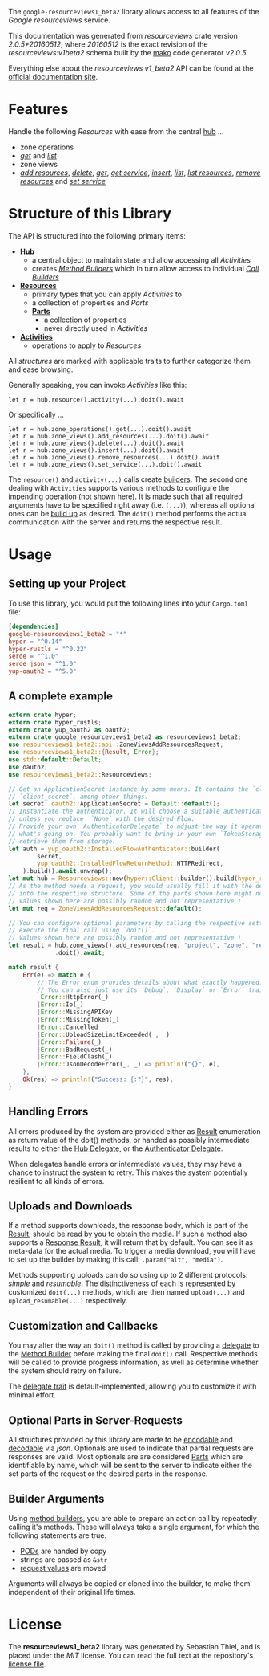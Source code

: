 <!---
DO NOT EDIT !
This file was generated automatically from 'src/mako/api/README.md.mako'
DO NOT EDIT !
-->
The `google-resourceviews1_beta2` library allows access to all features of the *Google resourceviews* service.

This documentation was generated from *resourceviews* crate version *2.0.5+20160512*, where *20160512* is the exact revision of the *resourceviews:v1beta2* schema built by the [mako](http://www.makotemplates.org/) code generator *v2.0.5*.

Everything else about the *resourceviews* *v1_beta2* API can be found at the
[official documentation site](https://developers.google.com/compute/).
# Features

Handle the following *Resources* with ease from the central [hub](https://docs.rs/google-resourceviews1_beta2/2.0.5+20160512/google_resourceviews1_beta2/Resourceviews) ... 

* zone operations
 * [*get*](https://docs.rs/google-resourceviews1_beta2/2.0.5+20160512/google_resourceviews1_beta2/api::ZoneOperationGetCall) and [*list*](https://docs.rs/google-resourceviews1_beta2/2.0.5+20160512/google_resourceviews1_beta2/api::ZoneOperationListCall)
* zone views
 * [*add resources*](https://docs.rs/google-resourceviews1_beta2/2.0.5+20160512/google_resourceviews1_beta2/api::ZoneViewAddResourceCall), [*delete*](https://docs.rs/google-resourceviews1_beta2/2.0.5+20160512/google_resourceviews1_beta2/api::ZoneViewDeleteCall), [*get*](https://docs.rs/google-resourceviews1_beta2/2.0.5+20160512/google_resourceviews1_beta2/api::ZoneViewGetCall), [*get service*](https://docs.rs/google-resourceviews1_beta2/2.0.5+20160512/google_resourceviews1_beta2/api::ZoneViewGetServiceCall), [*insert*](https://docs.rs/google-resourceviews1_beta2/2.0.5+20160512/google_resourceviews1_beta2/api::ZoneViewInsertCall), [*list*](https://docs.rs/google-resourceviews1_beta2/2.0.5+20160512/google_resourceviews1_beta2/api::ZoneViewListCall), [*list resources*](https://docs.rs/google-resourceviews1_beta2/2.0.5+20160512/google_resourceviews1_beta2/api::ZoneViewListResourceCall), [*remove resources*](https://docs.rs/google-resourceviews1_beta2/2.0.5+20160512/google_resourceviews1_beta2/api::ZoneViewRemoveResourceCall) and [*set service*](https://docs.rs/google-resourceviews1_beta2/2.0.5+20160512/google_resourceviews1_beta2/api::ZoneViewSetServiceCall)




# Structure of this Library

The API is structured into the following primary items:

* **[Hub](https://docs.rs/google-resourceviews1_beta2/2.0.5+20160512/google_resourceviews1_beta2/Resourceviews)**
    * a central object to maintain state and allow accessing all *Activities*
    * creates [*Method Builders*](https://docs.rs/google-resourceviews1_beta2/2.0.5+20160512/google_resourceviews1_beta2/client::MethodsBuilder) which in turn
      allow access to individual [*Call Builders*](https://docs.rs/google-resourceviews1_beta2/2.0.5+20160512/google_resourceviews1_beta2/client::CallBuilder)
* **[Resources](https://docs.rs/google-resourceviews1_beta2/2.0.5+20160512/google_resourceviews1_beta2/client::Resource)**
    * primary types that you can apply *Activities* to
    * a collection of properties and *Parts*
    * **[Parts](https://docs.rs/google-resourceviews1_beta2/2.0.5+20160512/google_resourceviews1_beta2/client::Part)**
        * a collection of properties
        * never directly used in *Activities*
* **[Activities](https://docs.rs/google-resourceviews1_beta2/2.0.5+20160512/google_resourceviews1_beta2/client::CallBuilder)**
    * operations to apply to *Resources*

All *structures* are marked with applicable traits to further categorize them and ease browsing.

Generally speaking, you can invoke *Activities* like this:

```Rust,ignore
let r = hub.resource().activity(...).doit().await
```

Or specifically ...

```ignore
let r = hub.zone_operations().get(...).doit().await
let r = hub.zone_views().add_resources(...).doit().await
let r = hub.zone_views().delete(...).doit().await
let r = hub.zone_views().insert(...).doit().await
let r = hub.zone_views().remove_resources(...).doit().await
let r = hub.zone_views().set_service(...).doit().await
```

The `resource()` and `activity(...)` calls create [builders][builder-pattern]. The second one dealing with `Activities` 
supports various methods to configure the impending operation (not shown here). It is made such that all required arguments have to be 
specified right away (i.e. `(...)`), whereas all optional ones can be [build up][builder-pattern] as desired.
The `doit()` method performs the actual communication with the server and returns the respective result.

# Usage

## Setting up your Project

To use this library, you would put the following lines into your `Cargo.toml` file:

```toml
[dependencies]
google-resourceviews1_beta2 = "*"
hyper = "^0.14"
hyper-rustls = "^0.22"
serde = "^1.0"
serde_json = "^1.0"
yup-oauth2 = "^5.0"
```

## A complete example

```Rust
extern crate hyper;
extern crate hyper_rustls;
extern crate yup_oauth2 as oauth2;
extern crate google_resourceviews1_beta2 as resourceviews1_beta2;
use resourceviews1_beta2::api::ZoneViewsAddResourcesRequest;
use resourceviews1_beta2::{Result, Error};
use std::default::Default;
use oauth2;
use resourceviews1_beta2::Resourceviews;

// Get an ApplicationSecret instance by some means. It contains the `client_id` and 
// `client_secret`, among other things.
let secret: oauth2::ApplicationSecret = Default::default();
// Instantiate the authenticator. It will choose a suitable authentication flow for you, 
// unless you replace  `None` with the desired Flow.
// Provide your own `AuthenticatorDelegate` to adjust the way it operates and get feedback about 
// what's going on. You probably want to bring in your own `TokenStorage` to persist tokens and
// retrieve them from storage.
let auth = yup_oauth2::InstalledFlowAuthenticator::builder(
        secret,
        yup_oauth2::InstalledFlowReturnMethod::HTTPRedirect,
    ).build().await.unwrap();
let mut hub = Resourceviews::new(hyper::Client::builder().build(hyper_rustls::HttpsConnector::with_native_roots()), auth);
// As the method needs a request, you would usually fill it with the desired information
// into the respective structure. Some of the parts shown here might not be applicable !
// Values shown here are possibly random and not representative !
let mut req = ZoneViewsAddResourcesRequest::default();

// You can configure optional parameters by calling the respective setters at will, and
// execute the final call using `doit()`.
// Values shown here are possibly random and not representative !
let result = hub.zone_views().add_resources(req, "project", "zone", "resourceView")
             .doit().await;

match result {
    Err(e) => match e {
        // The Error enum provides details about what exactly happened.
        // You can also just use its `Debug`, `Display` or `Error` traits
         Error::HttpError(_)
        |Error::Io(_)
        |Error::MissingAPIKey
        |Error::MissingToken(_)
        |Error::Cancelled
        |Error::UploadSizeLimitExceeded(_, _)
        |Error::Failure(_)
        |Error::BadRequest(_)
        |Error::FieldClash(_)
        |Error::JsonDecodeError(_, _) => println!("{}", e),
    },
    Ok(res) => println!("Success: {:?}", res),
}

```
## Handling Errors

All errors produced by the system are provided either as [Result](https://docs.rs/google-resourceviews1_beta2/2.0.5+20160512/google_resourceviews1_beta2/client::Result) enumeration as return value of
the doit() methods, or handed as possibly intermediate results to either the 
[Hub Delegate](https://docs.rs/google-resourceviews1_beta2/2.0.5+20160512/google_resourceviews1_beta2/client::Delegate), or the [Authenticator Delegate](https://docs.rs/yup-oauth2/*/yup_oauth2/trait.AuthenticatorDelegate.html).

When delegates handle errors or intermediate values, they may have a chance to instruct the system to retry. This 
makes the system potentially resilient to all kinds of errors.

## Uploads and Downloads
If a method supports downloads, the response body, which is part of the [Result](https://docs.rs/google-resourceviews1_beta2/2.0.5+20160512/google_resourceviews1_beta2/client::Result), should be
read by you to obtain the media.
If such a method also supports a [Response Result](https://docs.rs/google-resourceviews1_beta2/2.0.5+20160512/google_resourceviews1_beta2/client::ResponseResult), it will return that by default.
You can see it as meta-data for the actual media. To trigger a media download, you will have to set up the builder by making
this call: `.param("alt", "media")`.

Methods supporting uploads can do so using up to 2 different protocols: 
*simple* and *resumable*. The distinctiveness of each is represented by customized 
`doit(...)` methods, which are then named `upload(...)` and `upload_resumable(...)` respectively.

## Customization and Callbacks

You may alter the way an `doit()` method is called by providing a [delegate](https://docs.rs/google-resourceviews1_beta2/2.0.5+20160512/google_resourceviews1_beta2/client::Delegate) to the 
[Method Builder](https://docs.rs/google-resourceviews1_beta2/2.0.5+20160512/google_resourceviews1_beta2/client::CallBuilder) before making the final `doit()` call. 
Respective methods will be called to provide progress information, as well as determine whether the system should 
retry on failure.

The [delegate trait](https://docs.rs/google-resourceviews1_beta2/2.0.5+20160512/google_resourceviews1_beta2/client::Delegate) is default-implemented, allowing you to customize it with minimal effort.

## Optional Parts in Server-Requests

All structures provided by this library are made to be [encodable](https://docs.rs/google-resourceviews1_beta2/2.0.5+20160512/google_resourceviews1_beta2/client::RequestValue) and 
[decodable](https://docs.rs/google-resourceviews1_beta2/2.0.5+20160512/google_resourceviews1_beta2/client::ResponseResult) via *json*. Optionals are used to indicate that partial requests are responses 
are valid.
Most optionals are are considered [Parts](https://docs.rs/google-resourceviews1_beta2/2.0.5+20160512/google_resourceviews1_beta2/client::Part) which are identifiable by name, which will be sent to 
the server to indicate either the set parts of the request or the desired parts in the response.

## Builder Arguments

Using [method builders](https://docs.rs/google-resourceviews1_beta2/2.0.5+20160512/google_resourceviews1_beta2/client::CallBuilder), you are able to prepare an action call by repeatedly calling it's methods.
These will always take a single argument, for which the following statements are true.

* [PODs][wiki-pod] are handed by copy
* strings are passed as `&str`
* [request values](https://docs.rs/google-resourceviews1_beta2/2.0.5+20160512/google_resourceviews1_beta2/client::RequestValue) are moved

Arguments will always be copied or cloned into the builder, to make them independent of their original life times.

[wiki-pod]: http://en.wikipedia.org/wiki/Plain_old_data_structure
[builder-pattern]: http://en.wikipedia.org/wiki/Builder_pattern
[google-go-api]: https://github.com/google/google-api-go-client

# License
The **resourceviews1_beta2** library was generated by Sebastian Thiel, and is placed 
under the *MIT* license.
You can read the full text at the repository's [license file][repo-license].

[repo-license]: https://github.com/Byron/google-apis-rsblob/main/LICENSE.md
